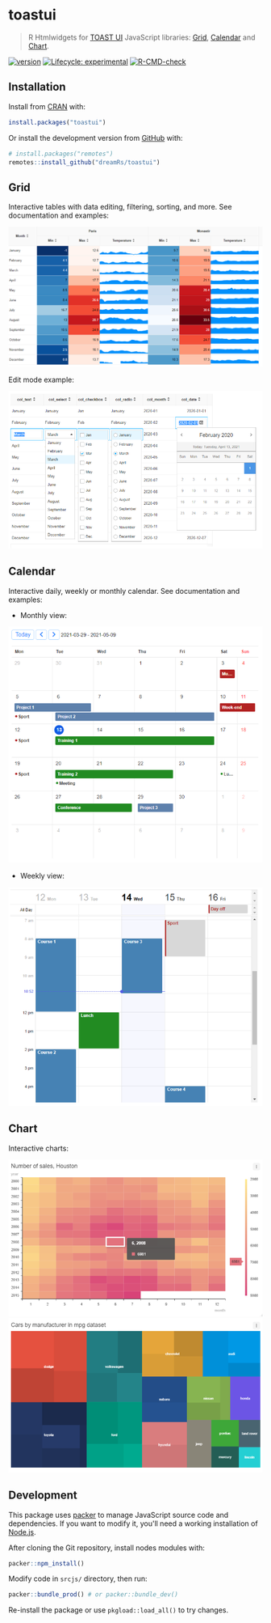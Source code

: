 # toastui

> R Htmlwidgets for [TOAST UI](https://ui.toast.com/) JavaScript libraries: [Grid](https://ui.toast.com/tui-grid/), [Calendar](https://ui.toast.com/tui-calendar/) and [Chart](https://ui.toast.com/tui-chart/).

<!-- badges: start -->
[![version](https://www.r-pkg.org/badges/version/toastui)](https://CRAN.R-project.org/package=toastui)
[![Lifecycle: experimental](https://img.shields.io/badge/lifecycle-experimental-orange.svg)](https://lifecycle.r-lib.org/articles/stages.html#experimental)
[![R-CMD-check](https://github.com/dreamRs/toastui/actions/workflows/R-CMD-check.yaml/badge.svg)](https://github.com/dreamRs/toastui/actions/workflows/R-CMD-check.yaml)
<!-- badges: end -->


## Installation

Install from [CRAN](https://CRAN.R-project.org/package=toastui) with:

```r
install.packages("toastui")
```

Or install the development version from [GitHub](https://github.com/dreamRs/toastui) with:

```r
# install.packages("remotes")
remotes::install_github("dreamRs/toastui")
```

## Grid

Interactive tables with data editing, filtering, sorting, and more. See documentation and examples:

![](man/figures/grid.png)

Edit mode example:

![](man/figures/grid-edit.png)


## Calendar

Interactive daily, weekly or monthly calendar. See documentation and examples:

* Monthly view:

![](man/figures/calendar-month.png)

* Weekly view:

![](man/figures/calendar-week.png)


## Chart

Interactive charts:

![](man/figures/chart-heatmap.png)
![](man/figures/chart-treemap.png)



## Development

This package uses [packer](https://github.com/JohnCoene/packer) to manage JavaScript source code and dependencies. If you want to modify it, you'll need a working installation of [Node.js](https://nodejs.org).

After cloning the Git repository, install nodes modules with:

```r
packer::npm_install()
```

Modify code in `srcjs/` directory, then run:

```r
packer::bundle_prod() # or packer::bundle_dev()
```

Re-install the package or use `pkgload::load_all()` to try changes.


